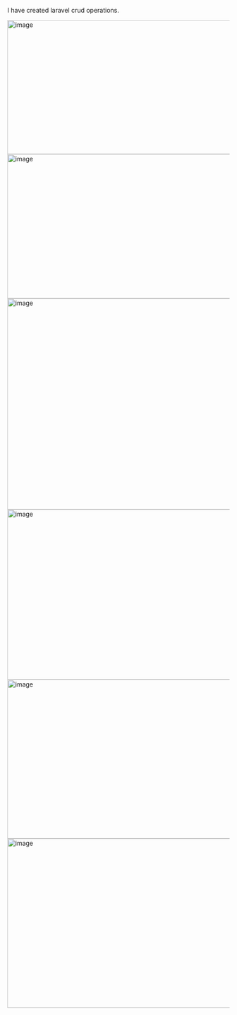 I have created laravel crud operations.

<img width="954" height="303" alt="image" src="https://github.com/user-attachments/assets/c335de95-8a47-46bd-bea9-246f16cde3ea" />

<img width="606" height="326" alt="image" src="https://github.com/user-attachments/assets/764f82fc-a24b-43a1-9dcf-7dd54a85daa4" />

<img width="1915" height="477" alt="image" src="https://github.com/user-attachments/assets/4bb49ab5-2584-4bfe-bed0-f81a193185ab" />

<img width="661" height="385" alt="image" src="https://github.com/user-attachments/assets/289aa5ef-875d-4a26-9de7-1aaa289568d6" />

<img width="592" height="359" alt="image" src="https://github.com/user-attachments/assets/dbb731d1-b391-4a5f-9237-d58f7f7d5a09" />

<img width="1677" height="383" alt="image" src="https://github.com/user-attachments/assets/5531076b-1e7b-4a9c-bf77-a30adad849f7" />



